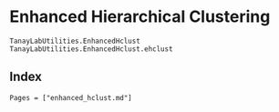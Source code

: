 # Enhanced Hierarchical Clustering

```@docs
TanayLabUtilities.EnhancedHclust
TanayLabUtilities.EnhancedHclust.ehclust
```

## Index

```@index
Pages = ["enhanced_hclust.md"]
```
